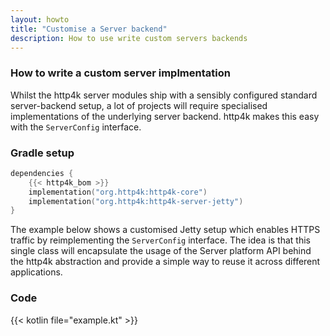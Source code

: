 ```yaml
---
layout: howto
title: "Customise a Server backend"
description: How to use write custom servers backends
---
```

### How to write a custom server implmentation

Whilst the http4k server modules ship with a sensibly configured standard server-backend setup, a lot of projects will require specialised implementations of the underlying server backend. http4k makes this easy with the `ServerConfig` interface.

### Gradle setup

```kotlin
dependencies {
    {{< http4k_bom >}}
    implementation("org.http4k:http4k-core")
    implementation("org.http4k:http4k-server-jetty")
}
```

The example below shows a customised Jetty setup which enables HTTPS traffic by reimplementing the `ServerConfig` interface. The idea is that this single class will encapsulate the usage of the Server platform API behind the http4k abstraction and provide a simple way to reuse it across different applications.

### Code

{{< kotlin file="example.kt" >}}
